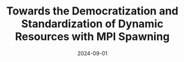 ---
title: "Towards the Democratization and Standardization of Dynamic Resources with MPI Spawning"
collection: publications
permalink: /publication/2024-09-01-Towards-the-Democratization-and-Standardization-of-Dynamic-Resources-with-MPI-Spawning
type: "conference"
date: 2024-09-01
venue: '<em>Parallel Processing and Applied Mathematics</em>, pp. 287--300'
paperurl: 'https://doi.org/10.1007/978-3-031-85697-6_19'
citation: ' <strong>S. Iserte</strong>,  I. Martín-Álvarez,  K. Rojek,  J. Aliaga,  M. Castillo, and  A. Peña, &quot;Towards the Democratization and Standardization of Dynamic Resources with MPI Spawning.&quot; <em>Parallel Processing and Applied Mathematics</em>, pp. 287--300, Sep. 2024.'
---